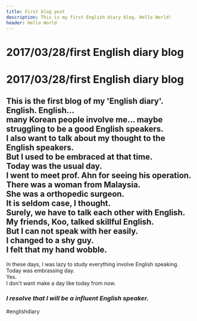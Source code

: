 ```yaml
---
title: First blog post
description: This is my first English diary blog. Hello World!
header: Hello World
---
```

# 2017/03/28/first English diary blog
# 2017/03/28/first English diary blog
This is the first blog of my 'English diary'.    
English. English...   
many Korean people involve me...  maybe struggling to be a good English speakers.    
I also want to talk about my thought to the English speakers.   
But I used to be embraced at that time.   
Today was the usual day.   
I went to meet prof. Ahn for seeing his operation.   
There was a woman from Malaysia.   
She was a orthopedic surgeon.   
It is seldom case, I thought.   
Surely, we have to talk each other with English.   
My friends, Koo, talked skillful English.   
But I can not speak with her easily.   
I changed to a shy guy.   
I felt that my hand wobble.   
---
   

In these days, I was lazy to study everything involve English speaking.   
Today was embrassing day.   
Yes.   
I don't want make a day like today from now.   
### *_I resolve that I will be a influent English speaker._*   


#englishdiary


